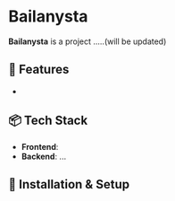 # Bailanysta  

**Bailanysta** is a project .....(will be updated)  

## 🚀 Features  

- 

## 📦 Tech Stack  

- **Frontend**: 
- **Backend**: 
...


## 🔧 Installation & Setup  


